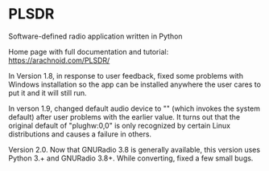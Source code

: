 # PLSDR

Software-defined radio application written in Python

Home page with full documentation and tutorial: https://arachnoid.com/PLSDR/

In Version 1.8, in response to user feedback, fixed some problems with Windows installation so the app can be installed anywhere the user cares to put it and it will still run.

In verson 1.9, changed default audio device to "" (which invokes the system default) after user problems with the earlier value. It turns out that the original default of "plughw:0,0" is only recognized by certain Linux distributions and causes a failure in others.

Version 2.0. Now that GNURadio 3.8 is generally available, this version uses Python 3.+ and GNURadio 3.8+. While converting, fixed a few small bugs.
